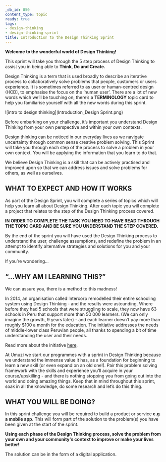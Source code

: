 ```yaml
---
_db_id: 850
content_type: topic
ready: true
tags:
- design-thinking
- design-thinking-sprint
title: Introduction to the Design Thinking Sprint
---
```


**Welcome to the wonderful world of Design Thinking!**

This sprint will take you through the 5 step process of Design Thinking to assist you in being able to **Think, Do and Create.**

Design Thinking is a term that is used broadly to describe an iterative process to collaboratively solve problems that people, customers or users experience.  It is sometimes referred to as user or human-centred design (HCD), to emphasise the focus on the ‘human user’. There are a lot of new words which we’ll be touching on, there’s a **TERMINOLOGY** topic card to help you familiarise yourself with all the new words during this sprint.

![intro to design thinking](Introduction_Design Sprint.png)

Before embarking on your challenge, it’s important you understand Design Thinking from your own perspective and within your own contexts. 

Design thinking can be noticed in our everyday lives as we navigate uncertainty through common sense creative problem solving. This Sprint will take you through each step of the process to solve a problem in your own context. You will be applying the information that you learn to do that.

We believe Design Thinking is a skill that can be actively practised and improved upon so that we can address issues and solve problems for others, as well as ourselves. 

## WHAT TO EXPECT AND HOW IT WORKS

As part of the Design Sprint, you will complete a series of topics which will help you learn all about Design Thinking. After each topic you will complete a project that relates to the step of the Design Thinking process covered. 

**IN ORDER TO COMPLETE THE TASK YOU NEED TO HAVE READ THROUGH THE TOPIC CARD AND BE SURE YOU UNDERSTAND THE STEP COVERED.**

By the end of the sprint you will have used the Design Thinking process to understand the user, challenge assumptions, and redefine the problem in an attempt to identify alternative strategies and solutions for you and your community.

If you’re wondering…

## “…WHY AM I LEARNING THIS?” 
We can assure you, there is a method to this madness! 

In 2014, an organisation called Intercorp remodelled their entire schooling system using Design Thinking - and the results were astounding. Where before they had 5 schools that were struggling to scale, they now have 63 schools in Peru that support more than 50 000 learners. (We can only imagine the growth, 9 years later) - and each learner doesn’t pay more than roughly $100 a month for the education. The initiative addresses the needs of middle-lower class Peruvian people, all thanks to spending a bit of time understanding the user and their needs. 

Read more about the initiative [here](https://www.ideo.com/case-study/designing-a-school-system-from-the-ground-up).

At Umuzi we start our programmes with a sprint in Design Thinking because we understand the immense value it has, as a foundation for beginning to learn a new skill (or even expand on an old one!). Pair this problem solving framework with the skills and experience you’ll acquire in your course/upskilling - and there is nothing stopping you from going out into the world and doing amazing things. Keep that in mind throughout this sprint, soak in all the knowledge, do some research and let’s do this thing. 

## WHAT YOU WILL BE DOING?
In this sprint challenge you will be required to build a product or service **e.g a mobile app.** This will form part of the solution to the problem(s) you have been given at the start of the sprint. 

**Using each phase of the Design Thinking process, solve the problem from your own and your community's context to improve or make your lives better!**

The solution can be in the form of a digital application.